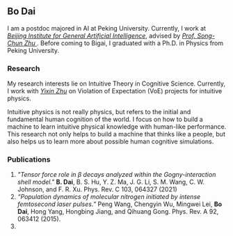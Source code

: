 ## Bo Dai

I am a postdoc majored in AI at Peking University.  Currently, I work at [*Beijing Institute for General Artificial Intelligence*](https://www.bigai.ai/), advised by [*Prof. Song-Chun Zhu* ](http://www.stat.ucla.edu/~sczhu/). Before coming to Bigai, I graduated with a Ph.D. in Physics from Peking University.

### Research

My research interests lie on Intuitive Theory in Cognitive Science. Currently, I work with [*Yixin Zhu*](https://www.yzhu.io/) on Violation of Expectation (VoE) projects for intuitive physics.

Intuitive physics is not really physics, but refers to the initial and fundamental human cognition of the world. I focus on how to build a machine to learn intuitive physical knowledge with human-like performance. This research not only helps to build a machine that thinks like a people, but also helps us to learn more about possible human cognitive simulations.

### Publications

1. *"Tensor force role in β decays analyzed within the Gogny-interaction shell model."*  **B. Dai**, B. S. Hu, Y. Z. Ma, J. G. Li, S. M. Wang, C. W. Johnson, and F. R. Xu. Phys. Rev. C 103, 064327 (2021)
2. *“Population dynamics of molecular nitrogen initiated by intense femtosecond laser pulses.”* Peng Wang, Chengyin Wu, Mingwei Lei, **Bo Dai**, Hong Yang, Hongbing Jiang, and Qihuang Gong. Phys. Rev. A 92, 063412 (2015).
3. 


